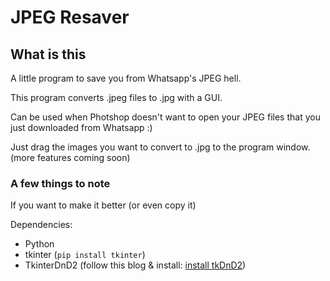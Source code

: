 # JPEG Resaver

## What is this
A little program to save you from Whatsapp's JPEG hell.

This program converts .jpeg files to .jpg with a GUI.

Can be used when Photshop doesn't want to open your JPEG files that you just downloaded from Whatsapp :)

Just drag the images you want to convert to .jpg to the program window.
(more features coming soon)
### A few things to note
If you want to make it better (or even copy it) 

Dependencies:
 - Python
 - tkinter (```pip install tkinter```)
 - TkinterDnD2 (follow this blog & install: [install tkDnD2](https://pythonguides.com/python-tkinter-drag-and-drop/))

